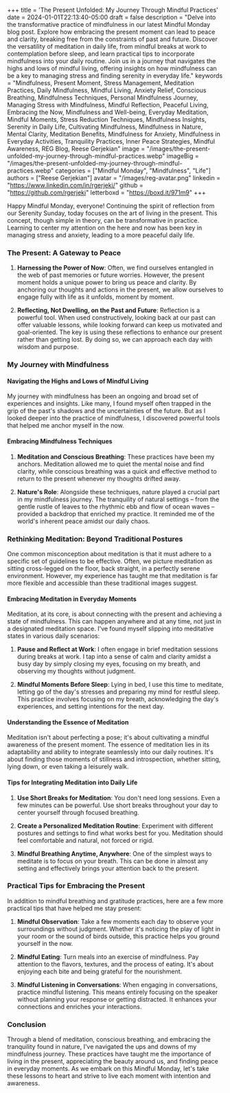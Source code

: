 +++
title = 'The Present Unfolded: My Journey Through Mindful Practices'
date = 2024-01-01T22:13:40-05:00
draft = false
description = "Delve into the transformative practice of mindfulness in our latest Mindful Monday blog post. Explore how embracing the present moment can lead to peace and clarity, breaking free from the constraints of past and future. Discover the versatility of meditation in daily life, from mindful breaks at work to contemplation before sleep, and learn practical tips to incorporate mindfulness into your daily routine. Join us in a journey that navigates the highs and lows of mindful living, offering insights on how mindfulness can be a key to managing stress and finding serenity in everyday life."
keywords = "Mindfulness, Present Moment, Stress Management, Meditation Practices, Daily Mindfulness, Mindful Living, Anxiety Relief, Conscious Breathing, Mindfulness Techniques, Personal Mindfulness Journey, Managing Stress with Mindfulness, Mindful Reflection, Peaceful Living, Embracing the Now, Mindfulness and Well-being, Everyday Meditation, Mindful Moments, Stress Reduction Techniques, Mindfulness Insights, Serenity in Daily Life, Cultivating Mindfulness, Mindfulness in Nature, Mental Clarity, Meditation Benefits, Mindfulness for Anxiety, Mindfulness in Everyday Activities, Tranquility Practices, Inner Peace Strategies, Mindful Awareness, REG Blog, Reese Gerjekian"
image = "/images/the-present-unfolded-my-journey-through-mindful-practices.webp"
imageBig = "/images/the-present-unfolded-my-journey-through-mindful-practices.webp"
categories = ["Mindful Monday", "Mindfulness", "Life"]
authors = ["Reese Gerjekian"]
avatar = "/images/reg-avatar.png"
linkedin = "https://www.linkedin.com/in/rgerjeki/"
github = "https://github.com/rgerjeki"
letterboxd = "https://boxd.it/971m9"
+++


Happy Mindful Monday, everyone! Continuing the spirit of reflection from our Serenity Sunday, today focuses on the art of living in the present. This concept, though simple in theory, can be transformative in practice. Learning to center my attention on the here and now has been key in managing stress and anxiety, leading to a more peaceful daily life.

### The Present: A Gateway to Peace

1. **Harnessing the Power of Now**: Often, we find ourselves entangled in the web of past memories or future worries. However, the present moment holds a unique power to bring us peace and clarity. By anchoring our thoughts and actions in the present, we allow ourselves to engage fully with life as it unfolds, moment by moment.

2. **Reflecting, Not Dwelling, on the Past and Future**: Reflection is a powerful tool. When used constructively, looking back at our past can offer valuable lessons, while looking forward can keep us motivated and goal-oriented. The key is using these reflections to enhance our present rather than getting lost. By doing so, we can approach each day with wisdom and purpose.

### My Journey with Mindfulness

#### Navigating the Highs and Lows of Mindful Living

My journey with mindfulness has been an ongoing and broad set of experiences and insights. Like many, I found myself often trapped in the grip of the past's shadows and the uncertainties of the future. But as I looked deeper into the practice of mindfulness, I discovered powerful tools that helped me anchor myself in the now.

#### Embracing Mindfulness Techniques

1. **Meditation and Conscious Breathing**: These practices have been my anchors. Meditation allowed me to quiet the mental noise and find clarity, while conscious breathing was a quick and effective method to return to the present whenever my thoughts drifted away.

2. **Nature's Role**: Alongside these techniques, nature played a crucial part in my mindfulness journey. The tranquility of natural settings – from the gentle rustle of leaves to the rhythmic ebb and flow of ocean waves – provided a backdrop that enriched my practice. It reminded me of the world's inherent peace amidst our daily chaos.

### Rethinking Meditation: Beyond Traditional Postures

One common misconception about meditation is that it must adhere to a specific set of guidelines to be effective. Often, we picture meditation as sitting cross-legged on the floor, back straight, in a perfectly serene environment. However, my experience has taught me that meditation is far more flexible and accessible than these traditional images suggest.

#### Embracing Meditation in Everyday Moments

Meditation, at its core, is about connecting with the present and achieving a state of mindfulness. This can happen anywhere and at any time, not just in a designated meditation space. I've found myself slipping into meditative states in various daily scenarios:

1. **Pause and Reflect at Work**: I often engage in brief meditation sessions during breaks at work. I tap into a sense of calm and clarity amidst a busy day by simply closing my eyes, focusing on my breath, and observing my thoughts without judgment.

2. **Mindful Moments Before Sleep**: Lying in bed, I use this time to meditate, letting go of the day's stresses and preparing my mind for restful sleep. This practice involves focusing on my breath, acknowledging the day's experiences, and setting intentions for the next day.

#### Understanding the Essence of Meditation

Meditation isn't about perfecting a pose; it's about cultivating a mindful awareness of the present moment. The essence of meditation lies in its adaptability and ability to integrate seamlessly into our daily routines. It's about finding those moments of stillness and introspection, whether sitting, lying down, or even taking a leisurely walk.

#### Tips for Integrating Meditation into Daily Life

1. **Use Short Breaks for Meditation**: You don't need long sessions. Even a few minutes can be powerful. Use short breaks throughout your day to center yourself through focused breathing.

2. **Create a Personalized Meditation Routine**: Experiment with different postures and settings to find what works best for you. Meditation should feel comfortable and natural, not forced or rigid.

3. **Mindful Breathing Anytime, Anywhere**: One of the simplest ways to meditate is to focus on your breath. This can be done in almost any setting and effectively brings your attention back to the present.

### Practical Tips for Embracing the Present

In addition to mindful breathing and gratitude practices, here are a few more practical tips that have helped me stay present:

1. **Mindful Observation**: Take a few moments each day to observe your surroundings without judgment. Whether it's noticing the play of light in your room or the sound of birds outside, this practice helps you ground yourself in the now.

2. **Mindful Eating**: Turn meals into an exercise of mindfulness. Pay attention to the flavors, textures, and the process of eating. It's about enjoying each bite and being grateful for the nourishment.

3. **Mindful Listening in Conversations**: When engaging in conversations, practice mindful listening. This means entirely focusing on the speaker without planning your response or getting distracted. It enhances your connections and enriches your interactions.

### Conclusion

Through a blend of meditation, conscious breathing, and embracing the tranquility found in nature, I've navigated the ups and downs of my mindfulness journey. These practices have taught me the importance of living in the present, appreciating the beauty around us, and finding peace in everyday moments. As we embark on this Mindful Monday, let's take these lessons to heart and strive to live each moment with intention and awareness.